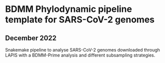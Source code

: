 
# BDMM Phylodynamic pipeline template for SARS-CoV-2 genomes
## December 2022

Snakemake pipeline to analyse SARS-CoV-2 genomes downloaded through LAPIS with a BDMM-Prime analysis and different subsampling strategies.

